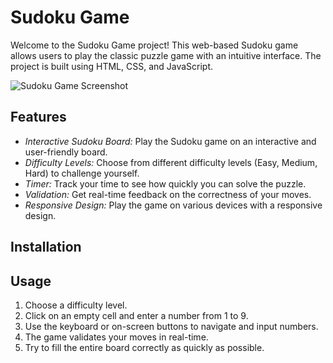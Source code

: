 

# Sudoku Game


Welcome to the Sudoku Game project! This web-based Sudoku game allows users to play the classic puzzle game with an intuitive interface. The project is built using HTML, CSS, and JavaScript.

![Sudoku Game Screenshot](screenshot.png)

## Features
- *Interactive Sudoku Board:* Play the Sudoku game on an interactive and user-friendly board.
- *Difficulty Levels:* Choose from different difficulty levels (Easy, Medium, Hard) to challenge yourself.
- *Timer:* Track your time to see how quickly you can solve the puzzle.
- *Validation:* Get real-time feedback on the correctness of your moves.
- *Responsive Design:* Play the game on various devices with a responsive design.

## Installation


## Usage

1. Choose a difficulty level.
2. Click on an empty cell and enter a number from 1 to 9.
3. Use the keyboard or on-screen buttons to navigate and input numbers.
4. The game validates your moves in real-time.
5. Try to fill the entire board correctly as quickly as possible.


